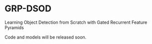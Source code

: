 # GRP-DSOD
Learning Object Detection from Scratch with Gated Recurrent Feature Pyramids

Code and models will be released soon.
